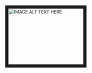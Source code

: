 

<a href="http://www.youtube.com/watch?feature=player_embedded&v=aIxjiakkD54
" target="_blank"><img src="http://img.youtube.com/vi/aIxjiakkD54/0.jpg" 
alt="IMAGE ALT TEXT HERE" width="240" height="180" border="10" /></a>
